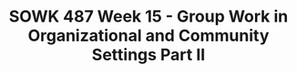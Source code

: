 ---
layout: single_embed_slide
title: "SOWK 487 Week 15 - Group Work in Organizational and Community Settings Part II"
presentation_id: C3R9HU
canonical_url: /presentations/C3R9HU/
slides:
  - slide_name: ../deck-6597-large-0.jpeg
    slide_thumbnail: ../deck-6597-thumb-0.jpeg
    slide_text: >
      <p><strong>Time</strong>: Wednesday’s from 5:30-8:15<br />
      <strong>Date</strong>: 04/21/21
      <strong>Content</strong>: Group Work in Organizations and Community Settings II
      <strong>Reading Assignment</strong>: Garvin et al. (2017) Chapters 27 &amp; 28
      <strong>Due Dates</strong>:</p>
      <ul>
      <li>
      <strong>A-01: Synchronous Class Engagement</strong> Attend class</li>
      <li>
      <strong>A-02: Asynchronous Class Engagement</strong> How do you see yourself as a leader 04/25/21 at 11:55 PM <em>via Flipgrid</em>
      </li>
      <li>
      <strong>A-04: Research Paper to Inform Group Practice</strong> is due Friday 04/23/21 at 11:55 PM <em>via Chalk and Wire Assignment on My Heritage</em>
      </li>
      <li>
      <strong>Read</strong> Garvin et al. (2017) Chapters 27 &amp; 28</li>
      </ul>
      
  - slide_name: ../deck-6597-large-1.jpeg
    slide_thumbnail: ../deck-6597-thumb-1.jpeg
    slide_text: >
      <ul>
      <li>Multidisciplinary, interdisciplinary, and transdisciplinary</li>
      <li>Characteristics of a team</li>
      <li>Being a good team member</li>
      <li>Competencies for interdisciplinary teamwork</li>
      </ul>
      
  - slide_name: ../deck-6597-large-2.jpeg
    slide_thumbnail: ../deck-6597-thumb-2.jpeg
    slide_text: >
      <blockquote>
      <p>Terms you might find in the literature around different integrations of disciplines are as follows: multi, inter, and trans. Transdisciplinary work is a hallmark of the Ph.D. program I am participating in. Choi and Pak (2006) provide some concise definitions to what each of these is:</p>
      </blockquote>
      <ul>
      <li>
      <strong>Multidisciplinary</strong>: Multidisciplinarity draws on knowledge from different disciplines but stays within their boundaries.</li>
      <li>
      <strong>Interdisciplinary</strong>: Interdisciplinarity analyzes, synthesizes, and harmonizes links between disciplines into a coordinated and coherent whole.</li>
      <li>
      <strong>Transdisciplinary</strong>: Transdisciplinarity integrates the natural, social and health sciences in a humanities context, and transcends their traditional boundaries.</li>
      </ul>
      <p>Choi, B. C. K., &amp; Pak, A. W. P. (2006). Multidisciplinarity, interdisciplinarity and transdisciplinarity in health research, services, education and policy: 1. Definitions, objectives, and evidence of effectiveness. Clinical and Investigative Medicine. <em>Medecine Clinique Et Experimentale, 29</em>(6), 351–364.</p>
      
  - slide_name: ../deck-6597-large-3.jpeg
    slide_thumbnail: ../deck-6597-thumb-3.jpeg
    slide_text: >
      <blockquote>
      <p>Multidisciplinary (or interdisciplinary) teams can be found in working in child welfare as discussed in the text or in a number of other contexts.</p>
      </blockquote>
      <ul>
      <li>What are multidisciplinary teams?</li>
      <li>Examples of multidisciplinary teams
      <ul>
      <li>Psychiatric consulting at TCCH BHS</li>
      <li>School IEP meetings</li>
      <li>Wraparound meetings</li>
      <li>Pasco Discovery Coalition</li>
      </ul>
      </li>
      </ul>
      
  - slide_name: ../deck-6597-large-4.jpeg
    slide_thumbnail: ../deck-6597-thumb-4.jpeg
    slide_text: >
      <p>Abramson (2002) as cited in Gavin describes that effective interdisciplinary teams incorporate the following aspects:</p>
      <ul>
      <li>
      <strong>Different Disciplines</strong>: A group of professionals from different disciplines</li>
      <li>A <strong>common purpose</strong>
      </li>
      <li>
      <strong>Professional Perspectives</strong>:Integration of various professional perspectives in decision making</li>
      <li>Integration of the <strong>client and family</strong> into the team decision-making process</li>
      <li>
      <strong>Active communication</strong>
      </li>
      <li>
      <strong>Expertise-Based Roles</strong>: Role division based on expertise</li>
      <li>A climate of <strong>collaboration</strong>
      </li>
      </ul>
      
  - slide_name: ../deck-6597-large-5.jpeg
    slide_thumbnail: ../deck-6597-thumb-5.jpeg
    slide_text: >
      <blockquote>
      <p>Nancarrow et al. (2013) go on to report on what are some of the characteristics of what a good team member does.</p>
      </blockquote>
      <ul>
      <li>
      <strong>Good communication</strong>: Communication primarily referred to intra-team communication
      <ul>
      <li>Included team members feeling as though they could listen as well as speak out within a team context; and the ability to discuss and resolve difficulties within the team.</li>
      <li>It was suggested that being part of a large team hinders good communication by limiting the “two-way” communication and that some peoples’ views do not travel “upwards”.</li>
      </ul>
      </li>
      <li>
      <strong>Respecting/understanding roles</strong>:
      <ul>
      <li>Importance of respecting and understanding the roles of other team members; that the limitations and boundaries of each role were well understood; and to have an understanding of how the roles have the potential to impact on patients.</li>
      <li>Practitioners should also be aware of how their own role fits within the team, and differs from that of other team members, and that roles and responsibilities are made explicit.</li>
      </ul>
      </li>
      <li>
      <strong>Appropriate skill mix</strong>: Skill mix refers to the mix and breadth of staff, personalities, individual attributes, professions and experience.
      <ul>
      <li>Teams value diversity, and clearly need input from a range of staff who bring complementary experience and attributes to the team.</li>
      <li>Teams also felt that it was important to have the full complement of staff.</li>
      </ul>
      </li>
      <li>
      <strong>Quality and outcomes of care</strong>: Ensuring the quality and outcomes of care was identified as an important component of a good team and includes several reflective mechanisms both within and external to the team.
      <ul>
      <li>Teams emphasized the importance both to have systems for capturing their effectiveness (such as measuring patient outcomes); and to meet their targets.</li>
      <li>This included suggestions that teams are able to reflect; accept criticism and act on it; have defined outcomes; follow-up patients; provide feedback to other services (for example, on appropriateness of referrals and timeliness and appropriateness of information provided); and celebrate their own successes; and clinicians keeping their skills up to date.</li>
      </ul>
      </li>
      <li>
      <strong>Appropriate team processes and resources</strong>: This theme includes access to sufficient physical resources (office space, parking, computers); privacy to make confidential phone calls; appropriate and efficient systems and procedures, including induction processes, policies, and paperwork that serves the need of the service whilst avoiding duplication.
      <ul>
      <li>Workload management, having enough time to do the job, and time management were highlighted by several teams.</li>
      <li>Finally, the pathway for patients and the integration of the team with wider services was seen as an important procedural issue.</li>
      </ul>
      </li>
      </ul>
      
  - slide_name: ../deck-6597-large-6.jpeg
    slide_thumbnail: ../deck-6597-thumb-6.jpeg
    slide_text: >
      <ul>
      <li>
      <strong>Clear vision</strong>: Participants identified the need for a clear vision, role, and purpose of the team.</li>
      <li>This was both to steer the direction of the team, but</li>
      <li>also required so that teams could establish appropriate referral criteria into the team.</li>
      <li>
      <strong>Flexibility (of the team and the individuals within it)</strong>: The need for flexibility was identified as an individual attribute “ability to cover each other’s roles, but knowing your boundaries”.
      <ul>
      <li>Individuals also need to be flexible to respond to the constantly changing service environment and patient needs (for instance, the flexibility of working hours).</li>
      <li>Flexibility of the service was also identified, for instance, flexibility in referral criteria.</li>
      </ul>
      </li>
      <li>
      <strong>Leadership and management</strong>: All teams identified the importance of good leadership, and the characteristics of a good leader are explored elsewhere.</li>
      <li>
      <strong>Team culture</strong>: camaraderie and team support/relationships:
      <ul>
      <li>The importance of team culture was the largest theme, with 66 items within this theme.</li>
      <li>Trust, mutual respect, reliability, commitment, and support were the most commonly raised themes.</li>
      <li>But team culture included the importance of informal relationships, camaraderie, fun, and friendship between colleagues.</li>
      </ul>
      </li>
      <li>
      <strong>Training and development opportunities</strong>: Opportunities for gaining new knowledge, sharing knowledge, continuing professional development, and education.</li>
      </ul>
      
  - slide_name: ../deck-6597-large-7.jpeg
    slide_thumbnail: ../deck-6597-thumb-7.jpeg
    slide_text: >
      <ul>
      <li>
      <strong>External image of the service</strong>: The importance of the external image of the service was raised by half of the teams and included the physical presentation of the staff (that is, whether or not they wear uniforms);
      <ul>
      <li>the external image portrayed to outside agencies through their external points of contact (for instance phone systems that do not work properly);</li>
      <li>the external marketing of the service, which is important for managing referrals and the workload of the team.</li>
      </ul>
      </li>
      <li>
      <strong>Personal attributes</strong>: Several personal attributes were identified as being important to having an excellent team.
      <ul>
      <li>These included approachability, appropriate delegation, being able to compromise, confidentiality, decisiveness, empathy, good organization skills, initiative; knowing one’s strengths and weaknesses;</li>
      <li>open to learning; acquiring, demonstrating, and sharing new skills and knowledge, patience, personal responsibility, protective, reflexive practice, tolerance</li>
      </ul>
      </li>
      <li>
      <strong>Individual rewards and opportunity</strong>: Participants identified the importance of the individual returns on teamwork, which included
      <ul>
      <li>good financial rewards;</li>
      <li>opportunities for career development;</li>
      <li>autonomy;</li>
      <li>challenges within the role and the opportunity to think outside the box.</li>
      </ul>
      </li>
      </ul>
      
  - slide_name: ../deck-6597-large-8.jpeg
    slide_thumbnail: ../deck-6597-thumb-8.jpeg
    slide_text: >
      <blockquote>
      <p>One part of doing group work in the community is being able to be a member, an organizer, and a leader. We can all improve our leadership skills… and we are all leaders (whether or not we know it).</p>
      </blockquote>
      <p>[Small Group Activity] Students will be broken up into new groups. In those groups they will a facilitator will lead discussion about leadership (i.e. what is leadership, what are peoples philosophies, important characteristics of leadership, what to do to improve leadership)</p>
      
  - slide_name: ../deck-6597-large-9.jpeg
    slide_thumbnail: ../deck-6597-thumb-9.jpeg
    slide_text: >
      <blockquote>
      <p>Taken from— Nancarrow, S., Booth, A., Ariss, S., Smith, T., Enderby, P., &amp; Roots, A. (2013). Ten principles of good interdisciplinary team work. <em>Human Resources for Health, 11</em>(1), 19. http://doi.org/10.1186/1478-4491-11-19</p>
      </blockquote>
      <blockquote>
      <p>[Whole Class Activity] Discuss each of the topics and what they might look like</p>
      </blockquote>
      <ol>
      <li>Identifies a leader who establishes a clear direction and vision for the team, while listening and providing support and supervision to the team members.</li>
      <li>Incorporates a set of values that clearly provide direction for the team’s service provision; these values should be visible and consistently portrayed.</li>
      </ol>
      
  - slide_name: ../deck-6597-large-10.jpeg
    slide_thumbnail: ../deck-6597-thumb-10.jpeg
    slide_text: >
      <ol start="3">
      <li>Demonstrates a team culture and interdisciplinary atmosphere of trust where contributions are valued and consensus is fostered.</li>
      <li>Ensures appropriate processes and infrastructures are in place to uphold the vision of the service (for example, referral criteria, communications infrastructure).</li>
      </ol>
      
  - slide_name: ../deck-6597-large-11.jpeg
    slide_thumbnail: ../deck-6597-thumb-11.jpeg
    slide_text: >
      <ol start="5">
      <li>Provides quality patient-focused services with documented outcomes; utilizes feedback to improve the quality of care.</li>
      <li>Utilizes communication strategies that promote intra-team communication, collaborative decision- making and effective team processes.</li>
      </ol>
      
  - slide_name: ../deck-6597-large-12.jpeg
    slide_thumbnail: ../deck-6597-thumb-12.jpeg
    slide_text: >
      <ol start="7">
      <li>Provides sufficient team staffing to integrate an appropriate mix of skills, competencies, and personalities to meet the needs of patients and enhance smooth functioning.</li>
      <li>Facilitates recruitment of staff who demonstrate interdisciplinary competencies including team functioning, collaborative leadership, communication, and sufficient professional knowledge and experience.</li>
      </ol>
      
  - slide_name: ../deck-6597-large-13.jpeg
    slide_thumbnail: ../deck-6597-thumb-13.jpeg
    slide_text: >
      <ol start="9">
      <li>Promotes role interdependence while respecting individual roles and autonomy.
      10.Facilitates personal development through appropriate training, rewards, recognition, and opportunities for career development.</li>
      </ol>
      
---